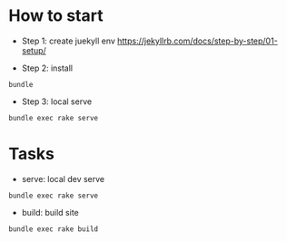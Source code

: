 
# How to start

* Step 1: create juekyll env
https://jekyllrb.com/docs/step-by-step/01-setup/

* Step 2: install
```
bundle
```

* Step 3: local serve
```
bundle exec rake serve
```

# Tasks

* serve: local dev serve
```
bundle exec rake serve
```

* build: build site
```
bundle exec rake build
```
